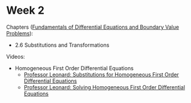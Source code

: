 # Week 2

Chapters ([Fundamentals of Differential Equations and Boundary Value Problems](https://annas-archive.org/md5/56a244ea4a50552e7ba39a4f16bd0d2c)):
- 2.6 Substitutions and Transformations

Videos:
- Homogeneous First Order Differential Equations
    - [Professor Leonard: Substitutions for Homogeneous First Order Differential Equations](https://www.youtube.com/watch?v=IRNl1ynIgco&list=PLDesaqWTN6ESPaHy2QUKVaXNZuQNxkYQ_)
    - [Professor Leonard: Solving Homogeneous First Order Differential Equations](https://www.youtube.com/watch?v=-hGuLw4YxIM&list=PLDesaqWTN6ESPaHy2QUKVaXNZuQNxkYQ_)